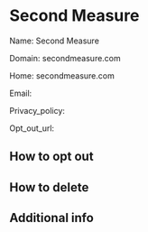 
# Second Measure

Name: Second Measure

Domain: secondmeasure.com

Home: secondmeasure.com

Email: 

Privacy_policy: 

Opt_out_url: 



## How to opt out



## How to delete



## Additional info





